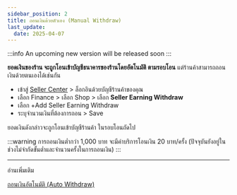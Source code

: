 ```yaml
---
sidebar_position: 2
title: ถอนเงินด้วยตัวเอง (Manual Withdraw)
last_update:
  date: 2025-04-07
---
```


:::info
An upcoming new version will be released soon
:::

**ยอดเงินของร้าน จะถูกโอนเข้าบัญชีธนาคารของร้านโดยอัตโนมัติ ตามรอบโอน** แต่ร้านค้าสามารถถอนเงินด้วยตนเองได้เช่นกัน

- เข้าสู่ [Seller Center]( https://seller.cafn.co) > ล็อกอินด้วยบัญชีร้านค้าของคุณ 
- เลือก Finance > เลือก Shop > เลือก **Seller Earning Withdraw**
- เลือก +Add Seller Earning Withdraw
- ระบุจำนวนเงินที่ต้องการถอน > Save 

ยอดเงินดังกล่าวจะถูกโอนเข้าบัญชีร้านค้า ในรอบโอนถัดไป 



:::warning
การถอนเงินต่ำกว่า 1,000 บาท จะมีค่าบริการโอนเงิน 20 บาท/ครั้ง (ปัจจุบันยังอยู่ในช่วงไม่จำกัดขั้นต่ำและจำนวนครั้งในการถอนเงิน)
:::

---

อ่านเพิ่มเติม

[ถอนเงินอัตโนมัติ (Auto Withdraw)](docs/finance/seller-earning-withdraw/auto.md)